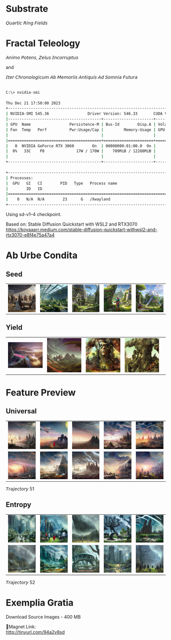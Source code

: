 # Substrate

𝘘𝘶𝘢𝘳𝘵𝘪𝘤 𝘙𝘪𝘯𝘨 𝘍𝘪𝘦𝘭𝘥𝘴

# Fractal Teleology

𝘈𝘯𝘪𝘮𝘰 𝘗𝘰𝘵𝘦𝘯𝘴, 𝘡𝘦𝘭𝘶𝘴 𝘐𝘯𝘤𝘰𝘳𝘳𝘶𝘱𝘵𝘶𝘴

and

𝘐𝘵𝘦𝘳 𝘊𝘩𝘳𝘰𝘯𝘰𝘭𝘰𝘨𝘪𝘤𝘶𝘮 𝘈𝘣 𝘔𝘦𝘮𝘰𝘳𝘪𝘪𝘴 𝘈𝘯𝘵𝘪𝘲𝘶𝘪𝘴 𝘈𝘥 𝘚𝘰𝘮𝘯𝘪𝘢 𝘍𝘶𝘵𝘶𝘳𝘢


```bash

C:\> nvidia-smi

Thu Dec 21 17:50:00 2023
+---------------------------------------------------------------------------------------+
| NVIDIA-SMI 545.36                 Driver Version: 546.33       CUDA Version: 12.3     |
|-----------------------------------------+----------------------+----------------------+
| GPU  Name                 Persistence-M | Bus-Id        Disp.A | Volatile Uncorr. ECC |
| Fan  Temp   Perf          Pwr:Usage/Cap |         Memory-Usage | GPU-Util  Compute M. |
|                                         |                      |               MIG M. |
|=========================================+======================+======================|
|   0  NVIDIA GeForce RTX 3060        On  | 00000000:01:00.0  On |                  N/A |
|  0%   33C    P8              17W / 170W |    709MiB / 12288MiB |      9%      Default |
|                                         |                      |                  N/A |
+-----------------------------------------+----------------------+----------------------+

+---------------------------------------------------------------------------------------+
| Processes:                                                                            |
|  GPU   GI   CI        PID   Type   Process name                            GPU Memory |
|        ID   ID                                                             Usage      |
|=======================================================================================|
|    0   N/A  N/A        23      G   /Xwayland                                 N/A      |
+---------------------------------------------------------------------------------------+
```

Using sd-v1–4 checkpoint.


Based on:
Stable Diffusion Quickstart with WSL2 and RTX3070  <br>
https://koyaaarr.medium.com/stable-diffusion-quickstart-withwsl2-and-rtx3070-e8f4e75a47a4



# Ab Urbe Condita

## Seed

|      |      |      |      |      |
| ---- | ---- | ---- | ---- | ---- |
| ![](samples/0013.png) | ![](samples/0065.png) | ![](samples/0256.png) | ![](samples/0257.png) | ![](samples/0258.png) |

## Yield

|      |      |      |      |      |
| ---- | ---- | ---- | ---- | ---- |
| ![](samples/0057.png) | ![](samples/0070.png) | ![](samples/seed_801757_00041.jpg) | ![](samples/seed_801752_00036.jpg) |


# Feature Preview

## Universal

|      |      |      |      |      |
| ---- | ---- | ---- | ---- | ---- |
| ![Image 1](trajectory/51/seed_801716_00000.png) | ![Image 2](trajectory/51/seed_801717_00001.png) | ![Image 3](trajectory/51/seed_801718_00002.png) | ![Image 4](trajectory/51/seed_801719_00003.png) | ![Image 5](trajectory/51/seed_801720_00004.png) |
| ![Image 6](trajectory/51/seed_801721_00005.png) | ![Image 7](trajectory/51/seed_801722_00006.png) | ![Image 8](trajectory/51/seed_801723_00007.png) | ![Image 9](trajectory/51/seed_801724_00008.png) | ![Image 10](trajectory/51/seed_801725_00009.png) |

𝘛𝘳𝘢𝘫𝘦𝘤𝘵𝘰𝘳𝘺 51

## Entropy


|      |      |      |      |      |
| ---- | ---- | ---- | ---- | ---- |
| ![Image 11](trajectory/52/seed_801716_00000.png) | ![Image 12](trajectory/52/seed_801717_00001.png) | ![Image 13](trajectory/52/seed_801718_00002.png) | ![Image 14](trajectory/52/seed_801719_00003.png) | ![Image 15](trajectory/52/seed_801720_00004.png) |
| ![Image 16](trajectory/52/seed_801721_00005.png) | ![Image 17](trajectory/52/seed_801722_00006.png) | ![Image 18](trajectory/52/seed_801723_00007.png) | ![Image 19](trajectory/52/seed_801724_00008.png) | ![Image 20](trajectory/52/seed_801725_00009.png) |

𝘛𝘳𝘢𝘫𝘦𝘤𝘵𝘰𝘳𝘺 52


# Exemplia Gratia

Download Source Images - 400 MB

🧲Magnet Link:  <br>
http://tinyurl.com/94a2v8sd
